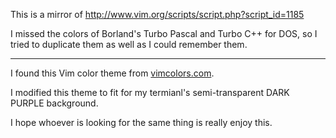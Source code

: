 This is a mirror of http://www.vim.org/scripts/script.php?script_id=1185

I missed the colors of Borland's Turbo Pascal and Turbo C++ for DOS, so I tried to duplicate them as well as I could remember them.

----------------

I found this Vim color theme from [vimcolors.com]().

I modified this theme to fit for my termianl's semi-transparent DARK PURPLE background.

I hope whoever is looking for the same thing is really enjoy this.


